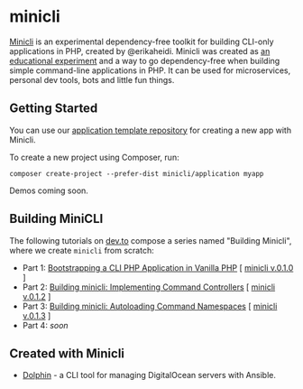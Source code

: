 # minicli

[Minicli](https://github.com/minicli/minicli) is an experimental dependency-free toolkit for building CLI-only applications in PHP, created by @erikaheidi.
Minicli was created as [an educational experiment](https://dev.to/erikaheidi/bootstrapping-a-cli-php-application-in-vanilla-php-4ee) and a way to go dependency-free when building simple command-line applications in PHP. It can be used for microservices, personal dev tools, bots and little fun things.

## Getting Started

You can use our [application template repository](https://github.com/minicli/application) for creating a new app with Minicli.

To create a new project using Composer, run:

```
composer create-project --prefer-dist minicli/application myapp
```

Demos coming soon.

## Building MiniCLI

The following tutorials on [dev.to](https://dev.to/erikaheidi) compose a series named "Building Minicli", where we create `minicli` from scratch:

 - Part 1: [Bootstrapping a CLI PHP Application in Vanilla PHP](https://dev.to/erikaheidi/bootstrapping-a-cli-php-application-in-vanilla-php-4ee) [ [minicli v.0.1.0](https://github.com/erikaheidi/minicli/tree/0.1.0) ]
 - Part 2: [Building minicli: Implementing Command Controllers](https://dev.to/erikaheidi/php-in-the-command-line-implementing-command-controllers-13lh) [ [minicli v.0.1.2](https://github.com/erikaheidi/minicli/tree/0.1.2) ]
 - Part 3: [Building minicli: Autoloading Command Namespaces](https://dev.to/erikaheidi/building-minicli-autoloading-command-namespaces-3ljm) [ [minicli v.0.1.3](https://github.com/erikaheidi/minicli/tree/0.1.3) ]
 - Part 4: *soon*

## Created with Minicli

- [Dolphin](https://github.com/do-community/dolphin) - a CLI tool for managing DigitalOcean servers with Ansible.